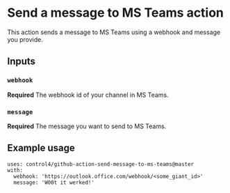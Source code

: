 # Send a message to MS Teams action

This action sends a message to MS Teams using a webhook and message you provide.

## Inputs

### `webhook`

**Required** The webhook id of your channel in MS Teams.

### `message`

**Required** The message you want to send to MS Teams.

## Example usage

```
uses: control4/github-action-send-message-to-ms-teams@master
with:
  webhook: 'https://outlook.office.com/webhook/<some_giant_id>'
  message: 'W00t it werked!'
```
